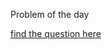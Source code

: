 Problem of the day

<a href="https://leetcode.com/problems/increasing-decreasing-string/">find the question here</a>
